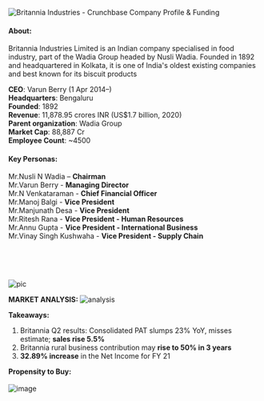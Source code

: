 ![Britannia Industries - Crunchbase Company Profile &amp; Funding](https://res.cloudinary.com/crunchbase-production/image/upload/c_lpad,h_256,w_256,f_auto,q_auto:eco,dpr_1/rxvipmqjxnfw4ubc3agh)
#### **About:**

Britannia Industries Limited is an Indian company specialised in food industry, part of the Wadia Group headed by Nusli Wadia. Founded in 1892 and headquartered in Kolkata, it is one of India's oldest existing companies and best known for its biscuit products

**CEO**: Varun Berry (1 Apr 2014–)<br/>
**Headquarters**: Bengaluru<br/>
**Founded**: 1892<br/>
**Revenue**: 11,878.95 crores INR (US$1.7 billion, 2020)<br/>
**Parent organization**: Wadia Group<br/>
**Market Cap**: 88,887 Cr<br/>
**Employee Count**: ~4500<br/>



#### **Key Personas:**

Mr.Nusli N Wadia – **Chairman**<br/>
Mr.Varun Berry - **Managing Director**<br/>
Mr.N Venkataraman - **Chief Financial Officer**<br/>
Mr.Manoj Balgi - **Vice President**<br/>
Mr.Manjunath Desa - **Vice President**<br/>
Mr.Ritesh Rana - **Vice President - Human Resources**<br/>
Mr.Annu Gupta - **Vice President - International Business**<br/>
Mr.Vinay Singh Kushwaha - **Vice President - Supply Chain**<br/>

<br/>
<br/>
<br/>

![pic](https://github.com/ckeerti/Plan/blob/main/pics/Screenshot%202021-11-17%20at%2011.14.01%20AM.png)


**MARKET ANALYSIS:**
![analysis](https://github.com/ckeerti/Plan/blob/main/pics/Screenshot%202021-11-17%20at%2011.19.59%20AM.png)

**Takeaways:**<br/>
1. Britannia Q2 results: Consolidated PAT slumps 23% YoY, misses estimate; **sales rise 5.5%**<br/>
2. Britannia rural business contribution may **rise to 50% in 3 years**<br/>
3. **32.89% increase** in the Net Income for FY 21<br/>

**Propensity to Buy:**<br/><br/>
![image](https://user-images.githubusercontent.com/57761611/142142896-7fe077d1-3df4-4d26-b9d2-a74463cbf8b7.png)



